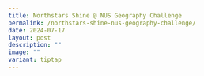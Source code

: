 ```yaml
---
title: Northstars Shine @ NUS Geography Challenge
permalink: /northstars-shine-nus-geography-challenge/
date: 2024-07-17
layout: post
description: ""
image: ""
variant: tiptap
---
```

